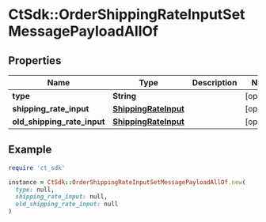 # CtSdk::OrderShippingRateInputSetMessagePayloadAllOf

## Properties

| Name | Type | Description | Notes |
| ---- | ---- | ----------- | ----- |
| **type** | **String** |  | [optional] |
| **shipping_rate_input** | [**ShippingRateInput**](ShippingRateInput.md) |  | [optional] |
| **old_shipping_rate_input** | [**ShippingRateInput**](ShippingRateInput.md) |  | [optional] |

## Example

```ruby
require 'ct_sdk'

instance = CtSdk::OrderShippingRateInputSetMessagePayloadAllOf.new(
  type: null,
  shipping_rate_input: null,
  old_shipping_rate_input: null
)
```

